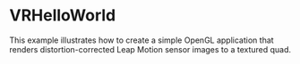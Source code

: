 VRHelloWorld
============

This example illustrates how to create a simple OpenGL application that renders distortion-corrected Leap Motion sensor images to a textured quad.

